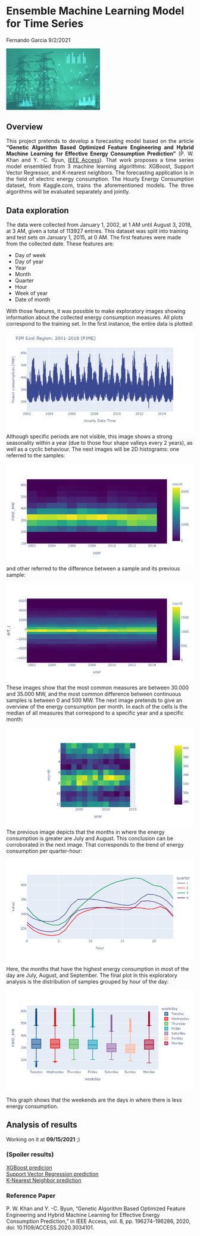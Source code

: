 Ensemble Machine Learning Model for Time Series
================
Fernando Garcia
9/2/2021

<img src="./imgs/prediccion_consumo_energia.png"
     height="50%" 
     width="50%"/>

## Overview

<div style="text-align: justify">

This project pretends to develop a forecasting model based on the
article **“Genetic Algorithm Based Optimized Feature Engineering and
Hybrid Machine Learning for Effective Energy Consumption Prediction”**
(P. W. Khan and Y. -C. Byun, [IEEE
Access](https://ieeexplore.ieee.org/stamp/stamp.jsp?arnumber=9240924)).
That work proposes a time series model ensembled from 3 machine learning
algorithms: XGBoost, Support Vector Regressor, and K-nearest neighbors.
The forecasting application is in the field of electric energy
consumption. The Hourly Energy Consumption dataset, from Kaggle.com,
trains the aforementioned models. The three algorithms will be evaluated
separately and jointly.

</div>

## Data exploration

The data were collected from January 1, 2002, at 1 AM until August 3,
2018, at 3 AM, given a total of 113927 entries. This dataset was split
into training and test sets on January 1, 2015, at 0 AM. The first
features were made from the collected date. These features are:

  - Day of week  
  - Day of year  
  - Year  
  - Month  
  - Quarter  
  - Hour  
  - Week of year  
  - Date of month

With those features, it was possible to make exploratory images showing
information about the collected energy consumption measures. All plots
correspond to the training set. In the first instance, the entire data
is plotted:

![](./imgs/line_plot.png)  
Although specific periods are not visible, this image shows a strong
seasonality within a year (due to those four shape valleys every 2
years), as well as a cyclic behaviour. The next images will be 2D
histograms: one referred to the samples:

![](./imgs/histogram.png)  
and other referred to the difference between a sample and its previous
sample:

![](./imgs/diff_histogram.png)  
These images show that the most common measures are between 30.000 and
35.000 MW, and the most common difference between continuous samples is
between 0 and 500 MW. The next image pretends to give an overview of the
energy consumption per month. In each of the cells is the median of all
measures that correspond to a specific year and a specific month:

![](./imgs/imshow.png)  
The previous image depicts that the months in where the energy
consumption is greater are July and August. This conclusion can be
corroborated in the next image. That corresponds to the trend of energy
consumption per quarter-hour:

![](./imgs/2D_lines.png)

Here, the months that have the highest energy consumption in most of the
day are July, August, and September. The final plot in this exploratory
analysis is the distribution of samples grouped by hour of the day:

![](./imgs/boxplot.png)

This graph shows that the weekends are the days in where there is less
energy consumption.

## Analysis of results

Working on it at **09/15/2021** ;)

### (Spoiler results)

[XGBoost
predicion](https://htmlpreview.github.io/?https://github.com/and88x/afp002_Energy-Consumption-Prediction/blob/main/imgs/predictionXGB.html)  
[Support Vector Regression
prediction](https://htmlpreview.github.io/?https://github.com/and88x/afp002_Energy-Consumption-Prediction/blob/main/imgs/prediction_SVR.html)  
[K-Nearest Neighbor
prediction](https://htmlpreview.github.io/?https://github.com/and88x/afp002_Energy-Consumption-Prediction/blob/main/imgs/prediction_KNNR.html)

### Reference Paper

P. W. Khan and Y. -C. Byun, “Genetic Algorithm Based Optimized Feature
Engineering and Hybrid Machine Learning for Effective Energy Consumption
Prediction,” in IEEE Access, vol. 8, pp. 196274-196286, 2020, doi:
10.1109/ACCESS.2020.3034101.
